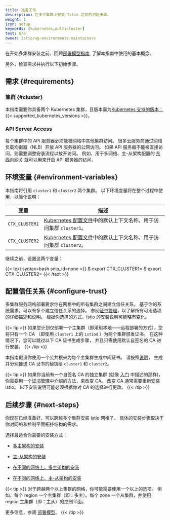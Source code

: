 ```yaml
---
title: 准备工作
description: 在多个集群上安装 Istio 之前的初始步骤。
weight: 1
icon: setup
keywords: [kubernetes,multicluster]
test: n/a
owner: istio/wg-environments-maintainers
---
```

在开始多集群安装之前，回顾[部署模型指南](/zh/docs/ops/deployment/deployment-models),
了解本指南中使用的基本概念。

另外，检查需求并执行以下初始步骤。

## 需求 {#requirements}

### 集群 {#cluster}

本指南需要你具备两个 Kubernetes 集群，且版本需为[Kubernetes 支持的版本：](/zh/docs/releases/supported-releases#support-status-of-istio-releases){{< supported_kubernetes_versions >}}。

### API Server Access

每个集群中的 API 服务器必须能被网格中其他集群访问。
很多云服务商通过网络负载均衡器（NLB）开放 API 服务器的公网访问。
如果 API 服务器不能被直接访问，则需要调整安装流程以放开访问。
例如，用于多网络、主-从架构配置的
[东西向](https://en.wikipedia.org/wiki/East-west_traffic)网关
就可以用来开启 API 服务器的访问。

## 环境变量 {#environment-variables}

本指南将引用 `cluster1` 和 `cluster2` 两个集群。
以下环境变量将在整个过程中使用，以简化说明：

变量 | 描述
-------- | -----------
`CTX_CLUSTER1` | [Kubernetes 配置文件](https://kubernetes.io/zh/docs/tasks/access-application-cluster/configure-access-multiple-clusters/)中的默认上下文名称，用于访问集群 `cluster1`。
`CTX_CLUSTER2` | [Kubernetes 配置文件](https://kubernetes.io/zh/docs/tasks/access-application-cluster/configure-access-multiple-clusters/)中的默认上下文名称，用于访问集群 `cluster2`。

继续之前，设置这两个变量：

{{< text syntax=bash snip_id=none >}}
$ export CTX_CLUSTER1=<your cluster1 context>
$ export CTX_CLUSTER2=<your cluster2 context>
{{< /text >}}

## 配置信任关系 {#configure-trust}

多集群服务网格部署要求你在网格中的所有集群之间建立信任关系。
基于你的系统需求，可以有多个建立信任关系的选择。
参阅[证书管理](/zh/docs/tasks/security/cert-management/)，以了解所有可用选项的详细描述和说明。
根据你选择的方式，Istio 的安装说明可能略有变化。

<!-- {{< tip >}}
If you are planning to deploy only one primary cluster (i.e., one of the
Primary-Remote installations, below), you will only have a single CA
(i.e., `istiod` on `cluster1`) issuing certificates for both clusters.
In that case, you can skip the following CA certificate generation step
and simply use the default self-signed CA for the installation.
{{< /tip >}}

This guide will assume that you use a common root to generate intermediate
certificates for each primary cluster.
Follow the [instructions](/zh/docs/tasks/security/cert-management/plugin-ca-cert/)
to generate and push a CA certificate secret to both the `cluster1` and `cluster2`
clusters. -->

{{< tip >}}
如果您计划仅部署一个主集群（即采用本地——远程部署的方式），您将只有一个 CA
（即使用 `cluster1` 上的 `istiod` ）为两个集群颁发证书。
在这种情况下，您可以跳过以下 CA 证书生成步骤，
并且只需使用默认自签名的 CA 进行安装。
{{< /tip >}}

本指南假设你使用一个公共根来为每个主集群生成中间证书。
请按照[说明](/zh/docs/tasks/security/cert-management/plugin-ca-cert/)，
生成并分别推送 CA 证书的秘钥给 `cluster1` 和 `cluster2`。

{{< tip >}}
如果你当前有一个自签名 CA 的独立集群
(就像 [入门](/zh/docs/setup/getting-started/) 中描述的那样)，
你需要用一个[证书管理](/zh/docs/tasks/security/cert-management/)中介绍的方法，来改变 CA。
改变 CA 通常需要重新安装 Istio。
以下安装说明可能必须根据你对 CA 的选择进行更改。
{{< /tip >}}

## 后续步骤 {#next-steps}

你现在已经准备好，可以跨越多个集群安装 Istio 网格了。
具体的安装步骤取决于你对网络和控制平面拓扑结构的需求。

选择最适合你需要的安装方式：

- [多主架构的安装](/zh/docs/setup/install/multicluster/multi-primary)

- [主-从架构的安装](/zh/docs/setup/install/multicluster/primary-remote)

- [在不同的网络上，多主架构的安装](/zh/docs/setup/install/multicluster/multi-primary_multi-network)

- [在不同的网络上，主-从架构的安装](/zh/docs/setup/install/multicluster/primary-remote_multi-network)

{{< tip >}}
对于跨越两个以上集群的网格，你可能需要使用一个以上的选项。
例如，每个 region 一个主集群（即：多主）。每个 zone 一个从集群，并使用 region 主集群（即：主从）的控制平面。

更多信息，参阅 [部署模型](/zh/docs/ops/deployment/deployment-models)。
{{< /tip >}}
